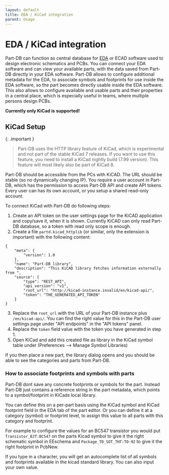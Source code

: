 ```yaml
---
layout: default
title: EDA / KiCad integration
parent: Usage
---
```


# EDA / KiCad integration

Part-DB can function as central database for [EDA](https://en.wikipedia.org/wiki/Electronic_design_automation) or ECAD software used to design electronic schematics and PCBs.
You can connect your EDA software and can view your available parts, with the data saved from Part-DB directly in your EDA software.
Part-DB allows to configure additional metadata for the EDA, to associate symbols and footprints for use inside the EDA software, so the part becomes
directly usable inside the EDA software.
This also allows to configure available and usable parts and their properties in a central place, which is especially useful in teams, where multiple persons design PCBs.

**Currently only KiCad is supported!**

## KiCad Setup

{: .important }
> Part-DB uses the HTTP library feature of KiCad, which is experimental and not part of the stable KiCad 7 releases. If you want to use this feature, you need to install a KiCad nightly build (7.99 version). This feature will most likely also be part of KiCad 8.

Part-DB should be accessible from the PCs with KiCAD. The URL should be stable (so no dynamically changing IP).
You require a user account in Part-DB, which has the permission to access Part-DB API and create API tokens. Every user can has its own account, or you setup a shared read-only account.

To connect KiCad with Part-DB do following steps:

1. Create an API token on the user settings page for the KiCAD application and copy/save it, when it is shown. Currently KiCAD can only read Part-DB database, so a token with read only scope is enough.
2. Create a file `partd.kicad_httplib` (or similar, only the extension is important) with the following content:
```
{
    "meta": {
        "version": 1.0
    },
    "name": "Part-DB library",
    "description": "This KiCAD library fetches information externally from ",
    "source": {
        "type": "REST_API",
        "api_version": "v1",
        "root_url": "http://kicad-instance.invalid/en/kicad-api/",
        "token": "THE_GENERATED_API_TOKEN"
    }
}    
```
3. Replace the `root_url` with the URL of your Part-DB instance plus `/en/kicad-api/`. You can find the right value for this in the Part-DB user settings page under "API endpoints" in the "API tokens" panel.
4. Replace the `token` field value with the token you have generated in step 1.
5. Open KiCad and add this created file as library in the KiCad symbol table under (Preferences --> Manage Symbol Libraries)

If you then place a new part, the library dialog opens and you should be able to see the categories and parts from Part-DB.

### How to associate footprints and symbols with parts

Part-DB dont save any concrete footprints or symbols for the part. Instead Part-DB just contains a reference string in the part metadata, which points to a symbol/footprint in KiCads local library.

You can define this on a per-part basis using the KiCad symbol and KiCad footprint field in the EDA tab of the part editor. Or you can define it at a category (symbol) or footprint level, to assign this value to all parts with this category and footprint.

For example to configure the values for an BC547 transistor you would put `Transistor_BJT:BC547` on the parts Kicad symbol to give it the right schematic symbol in EEschema and `Package_TO_SOT_THT:TO-92` to give it the right footprint in PcbNew.

If you type in a character, you will get an autocomplete list of all symbols and footprints available in the kicad standard library. You can also input your own value.